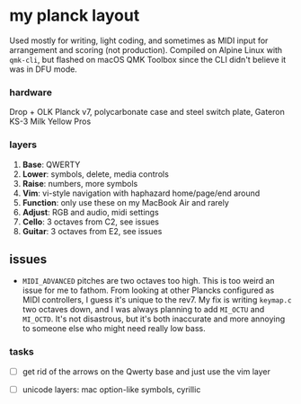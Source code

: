 # my planck layout

Used mostly for writing, light coding, and sometimes as MIDI input for
arrangement and scoring (not production). Compiled on Alpine Linux with
`qmk-cli`, but flashed on macOS QMK Toolbox since the CLI didn't believe it was
in DFU mode.

### hardware

Drop + OLK Planck v7, polycarbonate case and steel switch plate, Gateron KS-3
Milk Yellow Pros

### layers

1. **Base**: QWERTY
2. **Lower**: symbols, delete, media controls
3. **Raise**: numbers, more symbols
4. **Vim**: vi-style navigation with haphazard home/page/end around
5. **Function**: only use these on my MacBook Air and rarely
6. **Adjust**: RGB and audio, midi settings
7. **Cello**: 3 octaves from C2, see issues
8. **Guitar**: 3 octaves from E2, see issues

## issues 

- `MIDI_ADVANCED` pitches are two octaves too high. This is too weird an issue
  for me to fathom. From looking at other Plancks configured as MIDI
  controllers, I guess it's unique to the rev7. My fix is writing `keymap.c` two
  octaves down, and I was always planning to add `MI_OCTU` and `MI_OCTD`. It's
  not disastrous, but it's both inaccurate and more annoying to someone else who
  might need really low bass.

### tasks

- [ ] get rid of the arrows on the Qwerty base and just use the vim layer
- [ ] unicode layers: mac option-like symbols, cyrillic 

